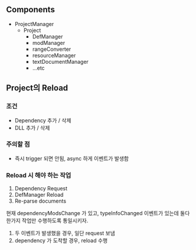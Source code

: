 ## Components

- ProjectManager
  - Project
    - DefManager
    - modManager
    - rangeConverter
    - resourceManager
    - textDocumentManager
    - ...etc

## Project의 Reload

### 조건
- Dependency 추가 / 삭제
- DLL 추가 / 삭제

### 주의할 점
- 즉시 trigger 되면 안됨, async 하게 이벤트가 발생함

### Reload 시 해야 하는 작업
1. Dependency Request
2. DefManager Reload
3. Re-parse documents

현재 dependencyModsChange 가 있고, typeInfoChanged 이벤트가 있는데
둘다 한가지 작업만 수행하도록 통일시키자.

1. 두 이벤트가 발생했을 경우, 일단 request 보냄
2. dependency 가 도착할 경우, reload 수행
